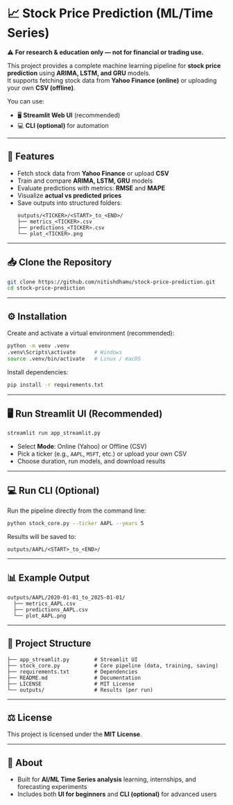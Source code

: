 # 📈 Stock Price Prediction (ML/Time Series)

⚠️ **For research & education only — not for financial or trading use.**

This project provides a complete machine learning pipeline for **stock price prediction** using **ARIMA, LSTM, and GRU** models.  
It supports fetching stock data from **Yahoo Finance (online)** or uploading your own **CSV (offline)**.  

You can use:  
- 🖥️ **Streamlit Web UI** (recommended)  
- 💻 **CLI (optional)** for automation  

---

## 🚀 Features

- Fetch stock data from **Yahoo Finance** or upload **CSV**  
- Train and compare **ARIMA, LSTM, GRU** models  
- Evaluate predictions with metrics: **RMSE** and **MAPE**  
- Visualize **actual vs predicted prices**  
- Save outputs into structured folders:
  ```
  outputs/<TICKER>/<START>_to_<END>/
  ├── metrics_<TICKER>.csv
  ├── predictions_<TICKER>.csv
  └── plot_<TICKER>.png
  ```

---

## 📥 Clone the Repository

```bash
git clone https://github.com/nitishdhamu/stock-price-prediction.git
cd stock-price-prediction
```

---

## ⚙️ Installation

Create and activate a virtual environment (recommended):

```bash
python -m venv .venv
.venv\Scripts\activate      # Windows
source .venv/bin/activate   # Linux / macOS
```

Install dependencies:

```bash
pip install -r requirements.txt
```

---

## 🖥️ Run Streamlit UI (Recommended)

```bash
streamlit run app_streamlit.py
```

- Select **Mode**: Online (Yahoo) or Offline (CSV)  
- Pick a ticker (e.g., `AAPL`, `MSFT`, etc.) or upload your own CSV  
- Choose duration, run models, and download results  

---

## 💻 Run CLI (Optional)

Run the pipeline directly from the command line:

```bash
python stock_core.py --ticker AAPL --years 5
```

Results will be saved to:

```
outputs/AAPL/<START>_to_<END>/
```

---

## 📊 Example Output

```
outputs/AAPL/2020-01-01_to_2025-01-01/
  ├── metrics_AAPL.csv
  ├── predictions_AAPL.csv
  └── plot_AAPL.png
```

---

## 📂 Project Structure

```
├── app_streamlit.py        # Streamlit UI
├── stock_core.py           # Core pipeline (data, training, saving)
├── requirements.txt        # Dependencies
├── README.md               # Documentation
├── LICENSE                 # MIT License
└── outputs/                # Results (per run)
```

---

## ⚖️ License

This project is licensed under the **MIT License**.  

---

## 🙋 About

- Built for **AI/ML Time Series analysis** learning, internships, and forecasting experiments  
- Includes both **UI for beginners** and **CLI (optional)** for advanced users  
